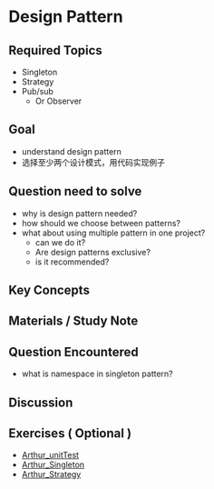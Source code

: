 # **Design Pattern**

## **Required Topics**

- Singleton
- Strategy
- Pub/sub
  - Or Observer


## **Goal**

- understand design pattern
- 选择至少两个设计模式，用代码实现例子

## **Question need to solve**

- why is design pattern needed?
- how should we choose between patterns?
- what about using multiple pattern in one project?
  - can we do it?
  - Are design patterns exclusive?
  - is it recommended?

## **Key Concepts**


## **Materials / Study Note**


## **Question Encountered**

- what is namespace in singleton pattern?

## **Discussion**


## **Exercises** ( Optional )
- [Arthur_unitTest](../assets/Arthur/unitTest-demo/test/shuffle_test.js)
- [Arthur_Singleton](../assets/Arthur/DesignPattern/Singleton.js)
- [Arthur_Strategy](../assets/Arthur/DesignPattern/Strategy.js)